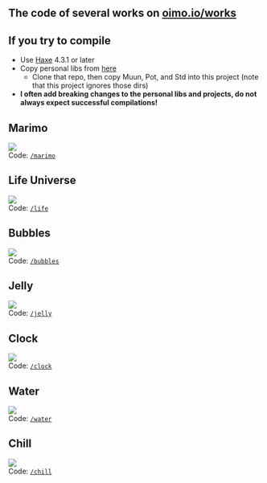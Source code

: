 The code of several works on [oimo.io/works](https://oimo.io/works)
---

## If you try to compile
- Use [Haxe](https://haxe.org/) 4.3.1 or later
- Copy personal libs from [here](https://github.com/saharan/haxelibs/)
  - Clone that repo, then copy Muun, Pot, and Std into this project (note that this project ignores those dirs)
- **I often add breaking changes to the personal libs and projects, do not always expect successful compilations!**

## Marimo
[![](imgs/marimo.png)](https://oimo.io/works/marimo/)  
Code: [`/marimo`](marimo)

## Life Universe
[![](imgs/life.png)](https://oimo.io/works/life/)  
Code: [`/life`](life)

## Bubbles
[![](imgs/bubbles.png)](https://oimo.io/works/bubbles/)  
Code: [`/bubbles`](bubbles)

## Jelly
[![](imgs/jelly.png)](https://oimo.io/works/jelly/)  
Code: [`/jelly`](jelly)

## Clock
[![](imgs/clock.png)](https://oimo.io/works/clock/)  
Code: [`/clock`](clock)

## Water
[![](imgs/water.png)](https://oimo.io/works/water/)  
Code: [`/water`](water)

## Chill
[![](imgs/chill.png)](https://oimo.io/works/chill/)  
Code: [`/chill`](chill)
